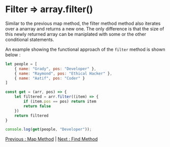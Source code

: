 # Filter => array.filter()

Similar to the previous map method, the filter method method also iterates over a anarray and returns a new one. The only difference is that the size of this newly returned array can be maniplated with some or the other conditional statements. 

An example showing the functional approach of the `filter` method is shown below :

```javascript
let people = [
    { name: "Grady", pos: "Developer" },
    { name: "Raymond", pos: "Ethical Hacker" },
    { name: "Aatif", pos: "Coder" }
]

const get = (arr, pos) => {
    let filtered = arr.filter((item) => {
        if (item.pos == pos) return item
        return false
    })
    return filtered
}

console.log(get(people, "Developer"));
```

[Previous : Map Method](01-map.md) | [Next : Find Method](03-find.md)
